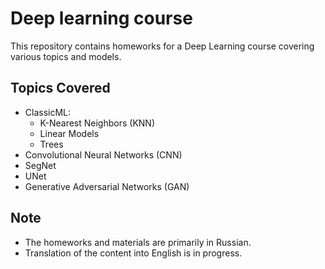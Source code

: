 # Deep learning course
This repository contains homeworks for a Deep Learning course covering various topics and models.

## Topics Covered
* ClassicML:
  - K-Nearest Neighbors (KNN)
  - Linear Models
  - Trees
* Convolutional Neural Networks (CNN)
* SegNet
* UNet
* Generative Adversarial Networks (GAN)

## Note
* The homeworks and materials are primarily in Russian.
* Translation of the content into English is in progress.
